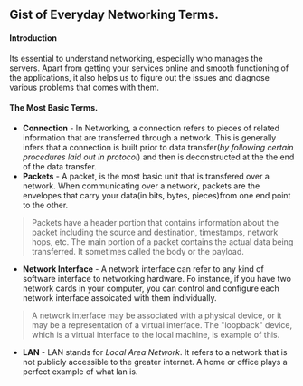 ## Gist of Everyday Networking Terms.

#### Introduction
Its essential to understand networking, especially who manages the servers. Apart from getting your services online and smooth functioning of the applications, it also helps us to figure out the issues and diagnose various problems that comes with them.

#### The Most Basic Terms.

- **Connection** - In Networking, a connection refers to pieces of related information that are transferred through a network. This is generally infers that a connection is built prior to data transfer(_by following certain procedures laid out in protocol_) and then is deconstructed at the the end of the data transfer.
- **Packets** - A packet, is the most basic unit that is transfered over a network. When communicating over a network, packets are the envelopes that carry your data(in bits, bytes, pieces)from one end point to the other.

> Packets have a header portion that contains information about the packet including the source and destination, timestamps, network hops, etc. The main portion of a packet contains the actual data being transferred. It sometimes called the body or the payload.

- **Network Interface** - A network interface can refer to any kind of software interface to networking hardware. Fo instance, if you have two network cards in your computer, you can control and configure each network interface assoicated with them individually.
> A network interface may be associated with a physical device, or it may be a representation of a virtual interface. The "loopback" device, which is a virtual interface to the local machine, is example of this.
- **LAN**  - LAN stands for _Local Area Network_. It refers to a network that is not publicly accessible to the greater internet. A home or office plays a perfect example of what lan is.
